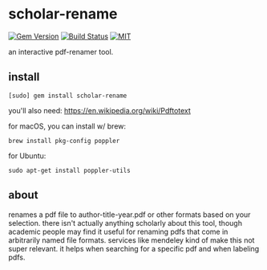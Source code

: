 # scholar-rename

[![Gem Version](https://badge.fury.io/rb/scholar-rename.svg)](https://badge.fury.io/rb/scholar-rename)
[![Build Status](https://travis-ci.com/jeremywrnr/scholar-rename.svg)](https://travis-ci.com/jeremywrnr/scholar-rename)
[![MIT](https://img.shields.io/npm/l/alt.svg?style=flat)](http://jeremywrnr.com/mit-license)

an interactive pdf-renamer tool.

## install

    [sudo] gem install scholar-rename

you'll also need: https://en.wikipedia.org/wiki/Pdftotext

for macOS, you can install w/ brew:

    brew install pkg-config poppler

for Ubuntu:

    sudo apt-get install poppler-utils

## about

renames a pdf file to author-title-year.pdf or other formats based on your
selection. there isn't actually anything scholarly about this tool, though
academic people may find it useful for renaming pdfs that come in arbitrarily
named file formats. services like mendeley kind of make this not super
relevant. it helps when searching for a specific pdf and when labeling pdfs.

